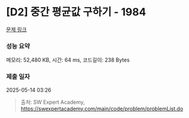 # [D2] 중간 평균값 구하기 - 1984 

[문제 링크](https://swexpertacademy.com/main/code/problem/problemDetail.do?contestProbId=AV5Pw_-KAdcDFAUq) 

### 성능 요약

메모리: 52,480 KB, 시간: 64 ms, 코드길이: 238 Bytes

### 제출 일자

2025-05-14 03:26



> 출처: SW Expert Academy, https://swexpertacademy.com/main/code/problem/problemList.do